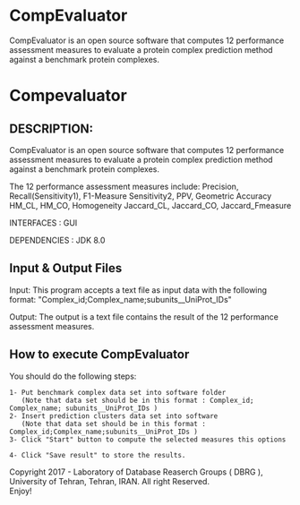 # CompEvaluator
CompEvaluator is an open source software that computes 12 performance assessment measures to evaluate a protein complex prediction method against a benchmark protein complexes.

# Compevaluator

## DESCRIPTION:

CompEvaluator is an open source software that computes 12 performance assessment measures to evaluate a protein complex prediction method against a benchmark protein complexes.

The 12 performance assessment measures include:
	Precision, Recall(Sensitivity1), F1-Measure
	Sensitivity2, PPV, Geometric Accuracy
	HM_CL, HM_CO, Homogeneity
	Jaccard_CL, Jaccard_CO, Jaccard_Fmeasure

	  
INTERFACES   :     GUI

DEPENDENCIES :     JDK 8.0


## Input & Output Files
      
Input:
         This program accepts a text file as input data with the following format:
         "Complex_id;Complex_name;subunits__UniProt_IDs"

Output:
          The output is a text file contains the result of the 12 performance assessment measures.	




## How to execute CompEvaluator 

You should do the following steps:

	1- Put benchmark complex data set into software folder
	   (Note that data set should be in this format : Complex_id; Complex_name; subunits__UniProt_IDs )
	2- Insert prediction clusters data set into software
	   (Note that data set should be in this format : Complex_id;Complex_name;subunits__UniProt_IDs )
	3- Click "Start" button to compute the selected measures this options 
	 
	4- Click "Save result" to store the results.
	
Copyright 2017 - Laboratory of Database Reaserch Groups ( DBRG ), University of Tehran, Tehran, IRAN.
All right Reserved.   
Enjoy!



